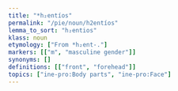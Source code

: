 ```yaml
---
title: "*h₂entíos"
permalink: "/pie/noun/h2entíos"
lemma_to_sort: "h₂entios"
klass: noun
etymology: ["From *h₂ent-."]
markers: [["m", "masculine gender"]]
synonyms: []
definitions: [["front", "forehead"]]
topics: ["ine-pro:Body parts", "ine-pro:Face"]
---
```

